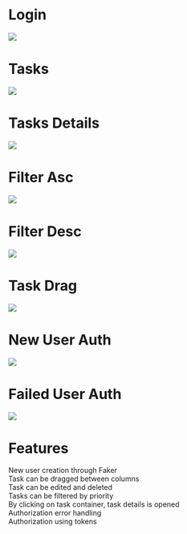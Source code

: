 # Login
![](/images/login.png)
# Tasks
![](images/tasks.png)
# Tasks Details
![](images/task-details.png)
# Filter Asc
![](images/asc.png)
# Filter Desc
![](images/desc.png)
# Task Drag
![](images/drag.png)
# New User Auth
![](images/auth.png)
# Failed User Auth
![](images/auth-error.png)
# Features
New user creation through Faker   
Task can be dragged between columns  
Task can be edited and deleted  
Tasks can be filtered by priority  
By clicking on task container, task details is opened  
Authorization error handling  
Authorization using tokens  
